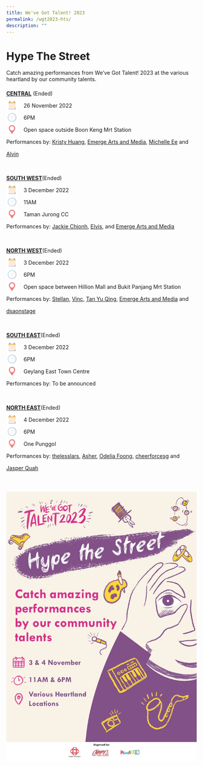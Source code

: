```yaml
---
title: We've Got Talent! 2023
permalink: /wgt2023-hts/
description: ""
---
```

<h1>Hype The Street </h1>

Catch amazing performances from We’ve Got Talent! 2023 at the various heartland by our community talents.

<div style="line-height:2rem;">
<strong><u>CENTRAL</u></strong>  (Ended)<br>
<img src="/images/Date.png" style="float:left; width:30px;height:30px">&nbsp; &nbsp; 26 November 2022<br>
<img src="/images/Time.png" style="float:left; width:30px;height:30px">
&nbsp;  &nbsp; 6PM<br>
<img src="/images/Venue.png" style="float:left; width:30px;height:30px"> &nbsp; &nbsp; 
Open space outside Boon Keng Mrt Station<br>
	Performances by: 
	<a href="https://www.tiktok.com/@uniqueme888/video/7149052842534374657" target="_blank">Kristy Huang</a>, 
	<a href="https://www.instagram.com/p/CgmN_rMAPnJ/" target="_blank">Emerge Arts and Media</a>, 
	<a href="https://www.facebook.com/michelle.ee.18/videos/1587804294967773" target="_blank">Michelle Ee</a> and 
	<a href="https://www.instagram.com/p/CgR1AXADraS/" target="_blank">Alvin</a> <br><br>
</div>

<div style="line-height:2rem;">
<strong><u>SOUTH WEST</u></strong>(Ended)<br>
<img src="/images/Date.png" style="float:left; width:30px;height:30px">&nbsp; &nbsp; 3 December 2022<br>
<img src="/images/Time.png" style="float:left; width:30px;height:30px">
&nbsp;  &nbsp; 11AM<br>
<img src="/images/Venue.png" style="float:left; width:30px;height:30px"> &nbsp; &nbsp; 
Taman Jurong CC<br>
	Performances by: 
	<a href="https://www.instagram.com/p/CjClDwCDkGg/" target="_blank">Jackie Chionh</a>, 
<a href="https://www.instagram.com/reel/CjIf4SdMRMc/?igshid=YmMyMTA2M2Y%3D/" target="_blank">Elvis</a>, and 
<a href="https://www.instagram.com/p/CgmN_rMAPnJ/" target="_blank">Emerge Arts and Media</a> <br><br>
</div>

<div style="line-height:2rem;">
<strong><u>NORTH WEST</u></strong>(Ended)<br>
<img src="/images/Date.png" style="float:left; width:30px;height:30px">&nbsp; &nbsp; 3 December 2022<br>
<img src="/images/Time.png" style="float:left; width:30px;height:30px">
&nbsp;  &nbsp; 6PM<br>
<img src="/images/Venue.png" style="float:left; width:30px;height:30px"> &nbsp; &nbsp; 
Open space between Hillion Mall and Bukit Panjang Mrt Station<br>
	Performances by: 
	<a href="https://www.instagram.com/tv/CgCUUwthNfk/?igshid=YmMyMTA2M2Y=" target="_blank">Stellan</a>, 
<a href="https://www.instagram.com/reel/Ci35tS0AnKU/?igshid=NzNkNDdiOGI=" target="_blank">Vinc</a>, 
<a href="https://www.facebook.com/tan.yuqing.35/videos/1107149076572489" target="_blank">Tan Yu Qing</a>, 
<a href="https://www.instagram.com/p/CgmN_rMAPnJ/" target="_blank">Emerge Arts and Media</a> and 
<a href="https://www.instagram.com/p/Ci7KCiuvhpN/" target="_blank">dsaonstage</a>
	<br><br>
</div>

<div style="line-height:2rem;">
<strong><u>SOUTH EAST</u></strong>(Ended)<br>
<img src="/images/Date.png" style="float:left; width:30px;height:30px">&nbsp; &nbsp; 3 December 2022<br>
<img src="/images/Time.png" style="float:left; width:30px;height:30px">
&nbsp;  &nbsp; 6PM<br>
<img src="/images/Venue.png" style="float:left; width:30px;height:30px"> &nbsp; &nbsp; 
Geylang East Town Centre<br>
	Performances by: To be announced<br><br>
</div>

<div style="line-height:2rem;">
<strong><u>NORTH EAST</u></strong>(Ended)<br>
<img src="/images/Date.png" style="float:left; width:30px;height:30px">&nbsp; &nbsp; 4 December 2022<br>
<img src="/images/Time.png" style="float:left; width:30px;height:30px">
&nbsp;  &nbsp; 6PM<br>
<img src="/images/Venue.png" style="float:left; width:30px;height:30px"> &nbsp; &nbsp; 
One Punggol<br>
	Performances by: 
	<a href="https://www.tiktok.com/@thelesslars/video/7147215679316364546?_r=1&amp;_t=8VyLQeEP93C&amp;is_from_webapp=v1&amp;item_id=7147215679316364546" target="_blank">thelesslars</a>, 
<a href="https://www.instagram.com/p/Ch9MsT6slmN/" target="_blank">Asher</a>, 
<a href="https://www.instagram.com/p/CipxICzpemx/" target="_blank">Odelia Foong</a>, 
<a href="https://www.instagram.com/p/CjCTE1TB1wg/?next=%2F" target="_blank">cheerforcesg</a> and 
<a href="https://www.instagram.com/p/CiEShWRBW1n/" target="_blank">Jasper Quah</a>
	<br><br>
</div>



![](/images/whats-on/WGT%20Hype%20The%20Street%20Poster%20Template%20V2%20-%20Copy.jpg)
